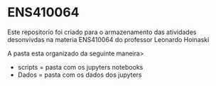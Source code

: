 # ENS410064
Este repositorio foi criado para o armazenamento das atividades desonvivdas na materia ENS410064 do professor Leonardo Hoinaski

A pasta esta organizado da seguinte maneira>

- scripts = pasta com os jupyters notebooks
- Dados = pasta com os dados dos jupyters
